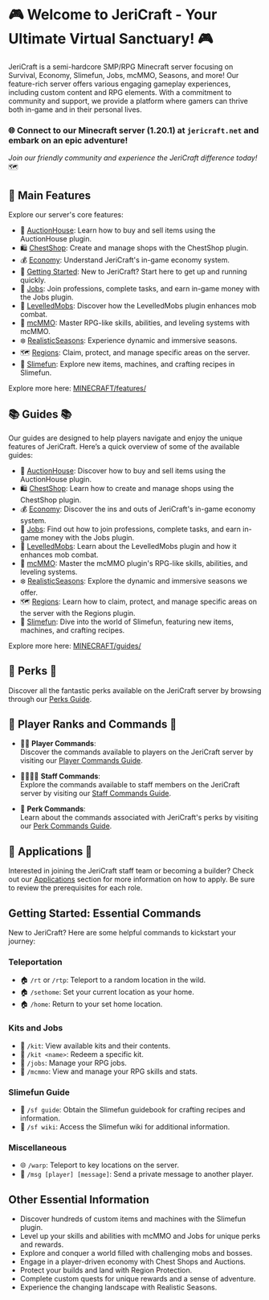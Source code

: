 # 🎮 Welcome to JeriCraft - Your Ultimate Virtual Sanctuary! 🎮

JeriCraft is a semi-hardcore SMP/RPG Minecraft server focusing on Survival, Economy, Slimefun, Jobs, mcMMO, Seasons, and more! Our feature-rich server offers various engaging gameplay experiences, including custom content and RPG elements. With a commitment to community and support, we provide a platform where gamers can thrive both in-game and in their personal lives.

### 🌐 Connect to our Minecraft server (1.20.1) at `jericraft.net` and embark on an epic adventure!

*Join our friendly community and experience the JeriCraft difference today!* 🗺️

## 📝 Main Features

Explore our server's core features:

- 📢 [AuctionHouse](MINECRAFT/guides/AuctionHouse.md): Learn how to buy and sell items using the AuctionHouse plugin.
- 🛍️ [ChestShop](MINECRAFT/guides/ChestShop.md): Create and manage shops with the ChestShop plugin.
- 💰 [Economy](MINECRAFT/guides/Economy.md): Understand JeriCraft's in-game economy system.
- 🌟 [Getting Started](MINECRAFT/guides/GettingStarted.md): New to JeriCraft? Start here to get up and running quickly.
- 💼 [Jobs](MINECRAFT/guides/Jobs.md): Join professions, complete tasks, and earn in-game money with the Jobs plugin.
- 🦾 [LevelledMobs](MINECRAFT/guides/LevelledMobs.md): Discover how the LevelledMobs plugin enhances mob combat.
- 🔱 [mcMMO](MINECRAFT/guides/mcMMO.md): Master RPG-like skills, abilities, and leveling systems with mcMMO.
- ❄️ [RealisticSeasons](MINECRAFT/guides/RealisticSeasons.md): Experience dynamic and immersive seasons.
- 🗺️ [Regions](MINECRAFT/guides/Regions.md): Claim, protect, and manage specific areas on the server.
- 🧪 [Slimefun](MINECRAFT/guides/Slimefun.md): Explore new items, machines, and crafting recipes in Slimefun.

Explore more here: [MINECRAFT/features/](MINECRAFT/features/)

## 📚 Guides 📚
Our guides are designed to help players navigate and enjoy the unique features of JeriCraft. Here’s a quick overview of some of the available guides:
- 📢 [AuctionHouse](MINECRAFT/guides/AuctionHouse.md): Discover how to buy and sell items using the AuctionHouse plugin.
- 🛍️ [ChestShop](MINECRAFT/guides/ChestShop.md): Learn how to create and manage shops using the ChestShop plugin.
- 💰 [Economy](MINECRAFT/guides/Economy.md): Discover the ins and outs of JeriCraft's in-game economy system.
- 💼 [Jobs](MINECRAFT/guides/Jobs.md): Find out how to join professions, complete tasks, and earn in-game money with the Jobs plugin.
- 🦾 [LevelledMobs](MINECRAFT/guides/LevelledMobs.md): Learn about the LevelledMobs plugin and how it enhances mob combat.
- 🔱 [mcMMO](MINECRAFT/guides/mcMMO.md): Master the mcMMO plugin's RPG-like skills, abilities, and leveling systems.
- ❄️ [RealisticSeasons](MINECRAFT/guides/RealisticSeasons.md): Explore the dynamic and immersive seasons we offer.
- 🗺️ [Regions](MINECRAFT/guides/Regions.md): Learn how to claim, protect, and manage specific areas on the server with the Regions plugin.
- 🧪 [Slimefun](MINECRAFT/guides/Slimefun.md): Dive into the world of Slimefun, featuring new items, machines, and crafting recipes.

Explore more here: [MINECRAFT/guides/](MINECRAFT/guides/)

## 🎁 Perks 🎁
Discover all the fantastic perks available on the JeriCraft server by browsing through our [Perks Guide](MINECRAFT/webstore/perks.md).

## 👥 Player Ranks and Commands 👥
- 👨‍💼 **Player Commands**:  
  Discover the commands available to players on the JeriCraft server by visiting our [Player Commands Guide](MINECRAFT/commands/PLAYER-COMMANDS.md).

- 👨‍💼👨‍💼 **Staff Commands**:  
  Explore the commands available to staff members on the JeriCraft server by visiting our [Staff Commands Guide](MINECRAFT/commands/STAFF-COMMANDS.md).

- 🌟 **Perk Commands**:  
  Learn about the commands associated with JeriCraft's perks by visiting our [Perk Commands Guide](MINECRAFT/commands/PERK-COMMANDS.md).

## 📝 Applications 📝
Interested in joining the JeriCraft staff team or becoming a builder? Check out our [Applications](https://github.com/Chalwk77/JeriCraftDocs/issues/new/choose) section for more information on how to apply. Be sure to review the prerequisites for each role.

## **Getting Started: Essential Commands**

New to JeriCraft? Here are some helpful commands to kickstart your journey:

### Teleportation
- 🏠 `/rt` or `/rtp`: Teleport to a random location in the wild.
- 🏠 `/sethome`: Set your current location as your home.
- 🏠 `/home`: Return to your set home location.

### Kits and Jobs
- 🎒 `/kit`: View available kits and their contents.
- 🎒 `/kit <name>`: Redeem a specific kit.
- 💼 `/jobs`: Manage your RPG jobs.
- 🎯 `/mcmmo`: View and manage your RPG skills and stats.

### Slimefun Guide
- 🧪 `/sf guide`: Obtain the Slimefun guidebook for crafting recipes and information.
- 🧪 `/sf wiki`: Access the Slimefun wiki for additional information.

### Miscellaneous
- 🌐 `/warp`: Teleport to key locations on the server.
- 💬 `/msg [player] [message]`: Send a private message to another player.

## **Other Essential Information**
- Discover hundreds of custom items and machines with the Slimefun plugin.
- Level up your skills and abilities with mcMMO and Jobs for unique perks and rewards.
- Explore and conquer a world filled with challenging mobs and bosses.
- Engage in a player-driven economy with Chest Shops and Auctions.
- Protect your builds and land with Region Protection.
- Complete custom quests for unique rewards and a sense of adventure.
- Experience the changing landscape with Realistic Seasons.
